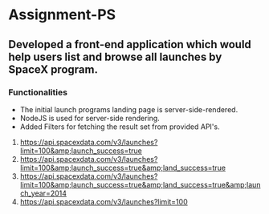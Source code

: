 # Assignment-PS

## Developed a front-end application which would help users list and browse all launches by SpaceX program.

### Functionalities
- The initial launch programs landing page is server-side-rendered.
- NodeJS is used for server-side rendering.
- Added Filters for fetching the result set from provided API's.
1.  https://api.spacexdata.com/v3/launches?limit=100&amp;launch_success=true
2.  https://api.spacexdata.com/v3/launches?limit=100&amp;launch_success=true&amp;land_success=true
3.  https://api.spacexdata.com/v3/launches?limit=100&amp;launch_success=true&amp;land_success=true&amp;launch_year=2014
4.  https://api.spacexdata.com/v3/launches?limit=100


  
